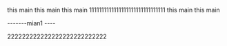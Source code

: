 
this main
this main
this main
1111111111111111111111111111111
this main
this main


-------mian1 ----

222222222222222222222222222
